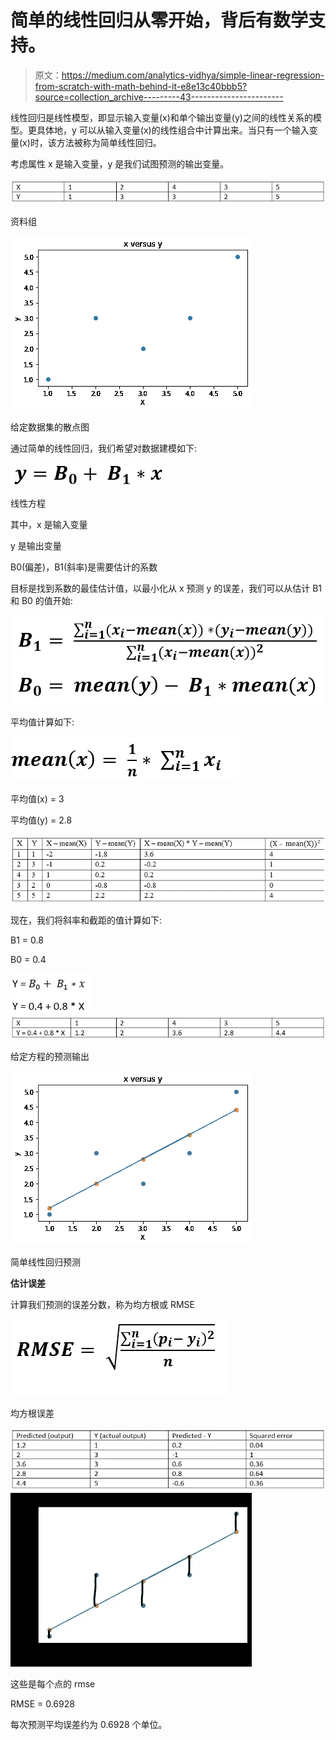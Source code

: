# 简单的线性回归从零开始，背后有数学支持。

> 原文：<https://medium.com/analytics-vidhya/simple-linear-regression-from-scratch-with-math-behind-it-e8e13c40bbb5?source=collection_archive---------43----------------------->

线性回归是线性模型，即显示输入变量(x)和单个输出变量(y)之间的线性关系的模型。更具体地，y 可以从输入变量(x)的线性组合中计算出来。当只有一个输入变量(x)时，该方法被称为简单线性回归。

考虑属性 x 是输入变量，y 是我们试图预测的输出变量。

![](img/6117636c052c2eb882ed3e9425cfcdda.png)

资料组

![](img/8fb7c1a27ca894092c2949a80e53f3b5.png)

给定数据集的散点图

通过简单的线性回归，我们希望对数据建模如下:

![](img/f48d604f7809b6e363ab261814630ee5.png)

线性方程

其中，x 是输入变量

y 是输出变量

B0(偏差)，B1(斜率)是需要估计的系数

目标是找到系数的最佳估计值，以最小化从 x 预测 y 的误差，我们可以从估计 B1 和 B0 的值开始:

![](img/9afd7ada72ad35fcacf69becbc2966ce.png)

平均值计算如下:

![](img/079707904e8a3e1f6493696b3c6aaf7c.png)

平均值(x) = 3

平均值(y) = 2.8

![](img/84863da36286debb11eadad475c4d36e.png)

现在，我们将斜率和截距的值计算如下:

B1 = 0.8

B0 = 0.4

![](img/71cc561e5a49a69437f5a39973b65b65.png)![](img/a27d12905f2eddb3935f1cccd921e23e.png)

给定方程的预测输出

![](img/1488d689ec3163799990b99f0798e8fd.png)

简单线性回归预测

**估计误差**

计算我们预测的误差分数，称为均方根或 RMSE

![](img/8a429bc292eba8e1dc90a820b84aa77c.png)

均方根误差

![](img/e1d89e3ece2ab30a841d25cc8333d997.png)![](img/a449e3f4112064289d4fb49a6c705201.png)

这些是每个点的 rmse

RMSE = 0.6928

每次预测平均误差约为 0.6928 个单位。